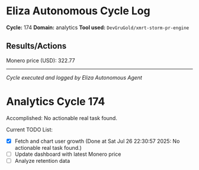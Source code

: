 # Eliza Autonomous Cycle Log

**Cycle:** 174
**Domain:** analytics
**Tool used:** `DevGruGold/xmrt-storm-pr-engine`

## Results/Actions
Monero price (USD): 322.77

---
*Cycle executed and logged by Eliza Autonomous Agent*

# Analytics Cycle 174

Accomplished: No actionable real task found.

Current TODO List:

- [x] Fetch and chart user growth  (Done at Sat Jul 26 22:30:57 2025: No actionable real task found.)
- [ ] Update dashboard with latest Monero price
- [ ] Analyze retention data